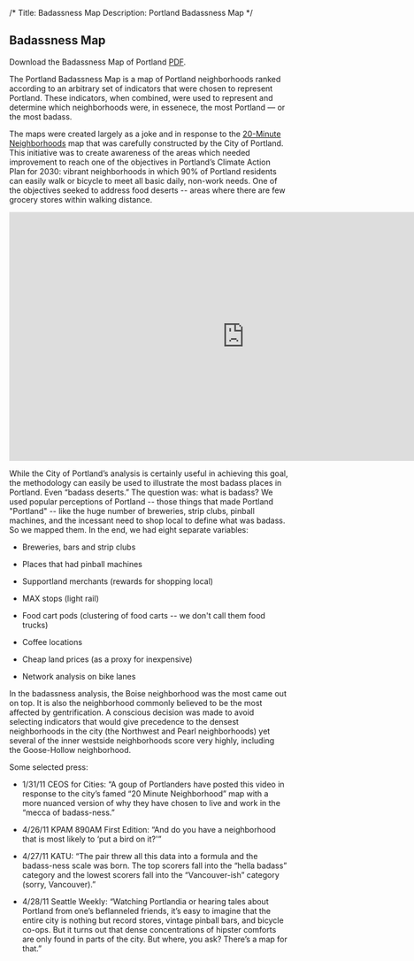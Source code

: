 /*
Title: Badassness Map
Description: Portland Badassness Map
*/

## Badassness Map

<hintro>Download the Badassness Map of Portland [PDF](http://dillonm.io/files/PortlandBadassnessMap2011March.pdf).</hintro>

The Portland Badassness Map is a map of Portland neighborhoods ranked according to an arbitrary set of indicators that were chosen to represent Portland.  These indicators, when combined, were used to represent and determine which neighborhoods were, in essenece, the most Portland — or the most badass.

The maps were created largely as a joke and in response to the [20-Minute Neighborhoods](http://www.portlandonline.com/portlandplan/index.cfm?a=288098&c=52256) map that was carefully constructed by the City of Portland. This initiative was to create awareness of the areas which needed improvement to reach one of the objectives in Portland’s Climate Action Plan for 2030: vibrant neighborhoods in which 90% of Portland residents can easily walk or bicycle to meet all basic daily, non-work needs. One of the objectives seeked to address food deserts -- areas where there are few grocery stores within walking distance. 

<iframe src="http://player.vimeo.com/video/17581988" frameborder="0" id="fitvid271495" width="850" height="450"></iframe>

While the City of Portland’s analysis is certainly useful in achieving this goal, the methodology can easily be used to illustrate the most badass places in Portland. Even “badass deserts.” The question was: what is badass? We used popular perceptions of Portland -- those things that made Portland "Portland" -- like the huge number of breweries, strip clubs, pinball machines, and the incessant need to shop local to define what was badass. So we mapped them. In the end, we had eight separate variables:

- Breweries, bars and strip clubs

- Places that had pinball machines

- Supportland merchants (rewards for shopping local)

- MAX stops (light rail)

- Food cart pods (clustering of food carts -- we don't call them food trucks)

- Coffee locations

- Cheap land prices (as a proxy for inexpensive)

- Network analysis on bike lanes 


In the badassness analysis, the Boise neighborhood was the most came out on top. It is also the neighborhood commonly believed to be the most affected by gentrification. A conscious decision was made to avoid selecting indicators that would give precedence to the densest neighborhoods in the city (the Northwest and Pearl neighborhoods) yet several of the inner westside neighborhoods score very highly, including the Goose-Hollow neighborhood.

Some selected press:

- 1/31/11 CEOS for Cities: “A goup of Portlanders have posted this video in response to the city’s famed “20 Minute Neighborhood” map with a more nuanced version of why they have chosen to live and work in the “mecca of badass-ness.”

- 4/26/11 KPAM 890AM First Edition: “And do you have a neighborhood that is most likely to ‘put a bird on it?'”

- 4/27/11 KATU: “The pair threw all this data into a formula and the badass-ness scale was born. The top scorers fall into the “hella badass” category and the lowest scorers fall into the “Vancouver-ish” category (sorry, Vancouver).”

- 4/28/11 Seattle Weekly: “Watching Portlandia or hearing tales about Portland from one’s beflanneled friends, it’s easy to imagine that the entire city is nothing but record stores, vintage pinball bars, and bicycle co-ops. But it turns out that dense concentrations of hipster comforts are only found in parts of the city. But where, you ask? There’s a map for that.”
